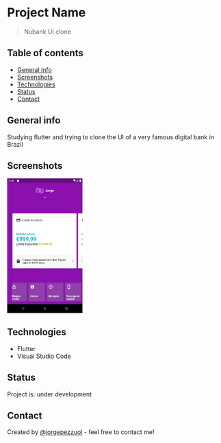 # Project Name
> Nubank UI clone

## Table of contents
* [General info](#general-info)
* [Screenshots](#screenshots)
* [Technologies](#technologies)
* [Status](#status)
* [Contact](#contact)

## General info
Studying flutter and trying to clone the UI of a very famous digital bank in Brazil

## Screenshots
<img src="./docs/nubank.png" width="35%" height="35%"/>

## Technologies
* Flutter
* Visual Studio Code

## Status
Project is: under development

## Contact
Created by [@jorgepezzuol](https://www.linkedin.com/in/jorge-pezzuol/) - feel free to contact me!
